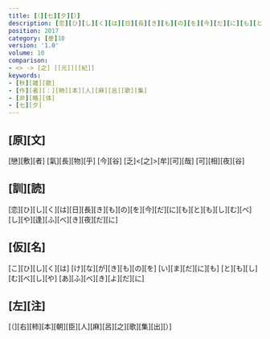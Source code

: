 ```yaml
---
title: [（][七][夕][）]
description: [恋][ひ][し][く][は][日][長][き][も][の][を][今][だ][に][も][と][も][し][む][べ][し][や][逢][ふ][べ][き][夜][だ][に]
position: 2017
category: [巻]10
version: '1.0'
volume: 10
comparison:
- <> -> [之] [[元]][[紀]]
keywords:
- [秋][雑][歌]
- [作][者][：][柿][本][人][麻][呂][歌][集]
- [非][略][体]
- [七][夕]
---
```


## [原][文]

[戀][敷][者] [氣][長][物][乎] [今][谷] [乏]<[之]>[牟][可][哉] [可][相][夜][谷]

## [訓][読]

[恋][ひ][し][く][は][日][長][き][も][の][を][今][だ][に][も][と][も][し][む][べ][し][や][逢][ふ][べ][き][夜][だ][に]

## [仮][名]

[こ][ひ][し][く][は] [け][な][が][き][も][の][を] [い][ま][だ][に][も] [と][も][し][む][べ][し][や] [あ][ふ][べ][き][よ][だ][に]

## [左][注]

[（][右][柿][本][朝][臣][人][麻][呂][之][歌][集][出][）]
